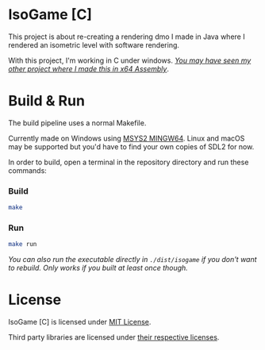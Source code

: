 # IsoGame \[C\]
This project is about re-creating a rendering dmo I made in Java where I rendered an isometric level with software rendering.

With this project, I'm working in C under windows. *[You may have seen my other project where I made this in x64 Assembly](https://github.com/Kirdow/IsoGameAsm)*.

# Build & Run
The build pipeline uses a normal Makefile.

Currently made on Windows using [MSYS2 MINGW64](https://www.msys2.org/). Linux and macOS may be supported but you'd have to find your own copies of SDL2 for now.

In order to build, open a terminal in the repository directory and run these commands:
### Build
```sh
make
```

### Run
```sh
make run
```
*You can also run the executable directly in `./dist/isogame` if you don't want to rebuild. Only works if you built at least once though.*

# License
IsoGame \[C\] is licensed under [MIT License](https://github.com/Kirdow/IsoGame/blob/master/LICENSE).

Third party libraries are licensed under [their respective licenses](https://github.com/Kirdow/IsoGame/blob/master/ATTRIBUTIONS.txt).